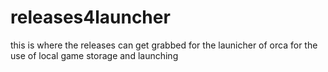 # releases4launcher
this is where the releases can get grabbed for the launicher of orca for the use of local game storage and launching
